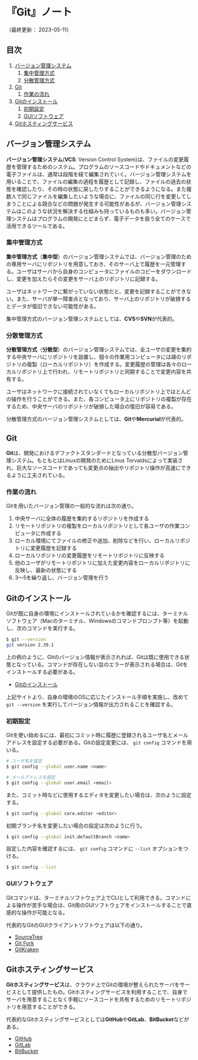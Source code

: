 # 『Git』ノート

（最終更新： 2023-05-11）


## 目次

1. [バージョン管理システム](#バージョン管理システム)
	1. [集中管理方式](#集中管理方式)
	1. [分散管理方式](#分散管理方式)
1. [Git](#git)
	1. [作業の流れ](#作業の流れ)
1. [Gitのインストール](#gitのインストール)
	1. [初期設定](#初期設定)
	1. [GUIソフトウェア](#guiソフトウェア)
1. [Gitホスティングサービス](#gitホスティングサービス)


## バージョン管理システム

**バージョン管理システム**(**VCS**: Version Control System)は、ファイルの変更履歴を管理するためのシステム。プログラムのソースコードやドキュメントなどの電子ファイルは、通常は段階を経て編集されていく。バージョン管理システムを用いることで、ファイルの編集の過程を履歴として記録し、ファイルの過去の状態を確認したり、その時の状態に戻したりすることができるようになる。また複数人で同じファイルを編集したいような場合に、ファイルの同じ行を変更してしまうことによる競合などの問題が発生する可能性があるが、バージョン管理システムはこのような状況を解決する仕組みも持っているものも多い。バージョン管理システムはプログラムの開発にとどまらず、電子データを扱う全てのケースで活用できるツールである。

### 集中管理方式

**集中管理方式**（**集中型**）のバージョン管理システムでは、バージョン管理のための専用サーバにリポジトリを用意しておき、そのサーバ上で履歴を一元管理する。ユーザはサーバから自身のコンピュータにファイルのコピーをダウンロードし、変更を加えたらその変更をサーバ上のリポジトリに記録する。

ユーザはネットワークに繋がっていない状態だと、変更を記録することができない。また、サーバが単一障害点となっており、サーバ上のリポジトリが破損するとデータが復旧できない可能性がある。

集中管理方式のバージョン管理システムとしては、**CVS**や**SVN**が代表的。

### 分散管理方式

**分散管理方式**（**分散型**）のバージョン管理システムでは、全ユーザの変更を集約する中央サーバにリポジトリを設置し、個々の作業用コンピュータには疎のリポジトリの複製（ローカルリポジトリ）を作成する。変更履歴の管理は各々のローカルリポジトリ上で行われ、リモートリポジトリと同期することで変更内容を共有する。

ユーザはネットワークに接続されていなくてもローカルリポジトリ上でほとんどの操作を行うことができる。また、各コンピュータ上にリポジトリの複製が存在するため、中央サーバのリポジトリが破損した場合の復旧が容易である。

分散管理方式のバージョン管理システムとしては、**Git**や**Mercurial**が代表的。


## Git

**Git**は、開発におけるデファクトスタンダードとなっている分散型バージョン管理システム。もともとはLinuxの開発のためにLinus Torvaldsによって実装され、巨大なソースコードであっても変更点の抽出やリポジトリ操作が高速にできるように工夫されている。

### 作業の流れ

Gitを用いたバージョン管理の一般的な流れは次の通り。

1. 中央サーバに全体の履歴を集約するリポジトリを作成する
1. リモートリポジトリの複製をローカルリポジトリとして各ユーザの作業コンピュータに作成する
1. ローカル環境にてファイルの修正や追加、削除などを行い、ローカルリポジトリに変更履歴を記録する
1. ローカルリポジトリの変更履歴をリモートリポジトリに反映する
1. 他のユーザがリモートリポジトリに加えた変更内容をローカルリポジトリに反映し、最新の状態にする
1. 3～5を繰り返し、バージョン管理を行う


## Gitのインストール

Gitが既に自身の環境にインストールされているかを確認するには、ターミナルソフトウェア（Macのターミナル、Windowsのコマンドプロンプト等）を起動し、次のコマンドを実行する。

```sh
$ git --version
git version 2.39.1
```

上の例のように、Gitのバージョン情報が表示されれば、Gitは既に使用できる状態となっている。コマンドが存在しない旨のエラーが表示される場合は、Gitをインストールする必要がある。

- [Gitのインストール](https://git-scm.com/book/en/v2/Getting-Started-Installing-Git)

上記サイトより、自身の環境のOSに応じたインストール手順を実施し、改めて `git --version` を実行してバージョン情報が出力されることを確認する。

### 初期設定

Gitを使い始めるには、最初にコミット時に履歴に登録されるユーザ名とメールアドレスを設定する必要がある。Gitの設定変更には、 `git config` コマンドを用いる。

```sh
# ユーザ名を設定
$ git config --global user.name <name>

# メールアドレスを設定
$ git config --global user.email <email>
```

また、コミット時などに使用するエディタを変更したい場合は、次のように設定する。

```sh
$ git config --global core.editor <editor>
```

初期ブランチ名を変更したい場合の設定は次のように行う。

```sh
$ git config --global init.defaultBranch <name>
```

設定した内容を確認するには、 `git config` コマンドに `--list` オプションをつける。

```sh
$ git config --list
```

### GUIソフトウェア

Gitコマンドは、ターミナルソフトウェア上でCLIとして利用できる。コマンドによる操作が苦手な場合は、Git用のGUIソフトウェアをインストールすることで直感的な操作が可能となる。

代表的なGitのGUIクライアントソフトウェアは以下の通り。

- [SourceTree](https://www.sourcetreeapp.com/)
- [Git Fork](https://git-fork.com/)
- [GitKraken](https://www.gitkraken.com/)


## Gitホスティングサービス

**Gitホスティングサービス**は、クラウド上でGitの環境が整えられたサーバをサービスとして提供したもの。Gitホスティングサービスを利用することで、自身でサーバを用意することなく手軽にソースコードを共有するためのリモートリポジトリを用意することができる。

代表的なGitホスティングサービスとしては**GitHub**や**GitLab**、**BitBucket**などがある。

- [GitHub](https://github.co.jp/)
- [GitLab](https://about.gitlab.com/)
- [BitBucket](https://bitbucket.org/)

